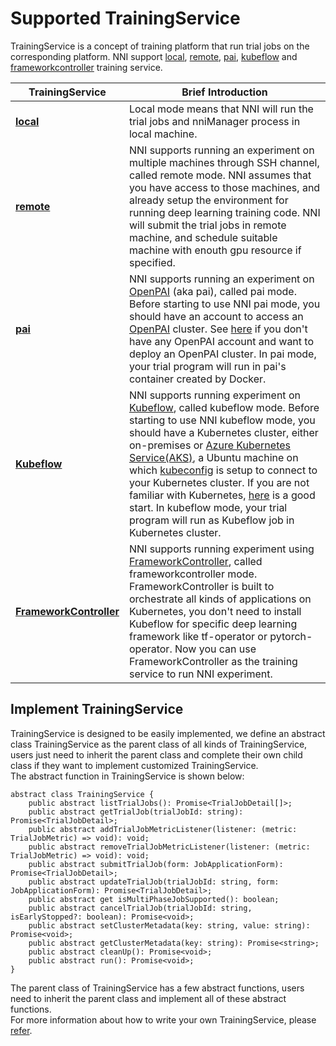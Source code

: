 # Supported TrainingService

TrainingService is a concept of training platform that run trial jobs on the corresponding platform. NNI support [local](https://github.com/microsoft/nni/blob/master/docs/en_US/TrainingService/LocalMode.md), [remote](https://github.com/microsoft/nni/blob/master/docs/en_US/TrainingService/RemoteMachineMode.md), [pai](https://github.com/microsoft/nni/blob/master/docs/en_US/TrainingService/PaiMode.md), [kubeflow](https://github.com/microsoft/nni/blob/master/docs/en_US/TrainingService/KubeflowMode.md) and [frameworkcontroller](https://github.com/microsoft/nni/blob/master/docs/en_US/TrainingService/FrameworkControllerMode.md) training service. 


|TrainingService|Brief Introduction|
|---|---|
|[__local__](#local)|Local mode means that NNI will run the trial jobs and nniManager process in local machine.|
|[__remote__](#remote)|NNI supports running an experiment on multiple machines through SSH channel, called remote mode. NNI assumes that you have access to those machines, and already setup the environment for running deep learning training code. NNI will submit the trial jobs in remote machine, and schedule suitable machine with enouth gpu resource if specified.|
|[__pai__](#pai)|NNI supports running an experiment on [OpenPAI](https://github.com/Microsoft/pai) (aka pai), called pai mode. Before starting to use NNI pai mode, you should have an account to access an [OpenPAI](https://github.com/Microsoft/pai) cluster. See [here](https://github.com/Microsoft/pai#how-to-deploy) if you don't have any OpenPAI account and want to deploy an OpenPAI cluster. In pai mode, your trial program will run in pai's container created by Docker.|
|[__Kubeflow__](#Kubeflow)|NNI supports running experiment on [Kubeflow](https://github.com/kubeflow/kubeflow), called kubeflow mode. Before starting to use NNI kubeflow mode, you should have a Kubernetes cluster, either on-premises or [Azure Kubernetes Service(AKS)](https://azure.microsoft.com/en-us/services/kubernetes-service/), a Ubuntu machine on which [kubeconfig](https://kubernetes.io/docs/concepts/configuration/organize-cluster-access-kubeconfig/) is setup to connect to your Kubernetes cluster. If you are not familiar with Kubernetes, [here](https://kubernetes.io/docs/tutorials/kubernetes-basics/) is a good start. In kubeflow mode, your trial program will run as Kubeflow job in Kubernetes cluster.|
|[__FrameworkController__](#FrameworkController)|NNI supports running experiment using [FrameworkController](https://github.com/Microsoft/frameworkcontroller), called frameworkcontroller mode. FrameworkController is built to orchestrate all kinds of applications on Kubernetes, you don't need to install Kubeflow for specific deep learning framework like tf-operator or pytorch-operator. Now you can use FrameworkController as the training service to run NNI experiment.|

## Implement TrainingService

TrainingService is designed to be easily implemented, we define an abstract class TrainingService as the parent class of all kinds of TrainingService, users just need to inherit the parent class and complete their own child class if they want to implement customized TrainingService.  
The abstract function in TrainingService is shown below:
```
abstract class TrainingService {
    public abstract listTrialJobs(): Promise<TrialJobDetail[]>;
    public abstract getTrialJob(trialJobId: string): Promise<TrialJobDetail>;
    public abstract addTrialJobMetricListener(listener: (metric: TrialJobMetric) => void): void;
    public abstract removeTrialJobMetricListener(listener: (metric: TrialJobMetric) => void): void;
    public abstract submitTrialJob(form: JobApplicationForm): Promise<TrialJobDetail>;
    public abstract updateTrialJob(trialJobId: string, form: JobApplicationForm): Promise<TrialJobDetail>;
    public abstract get isMultiPhaseJobSupported(): boolean;
    public abstract cancelTrialJob(trialJobId: string, isEarlyStopped?: boolean): Promise<void>;
    public abstract setClusterMetadata(key: string, value: string): Promise<void>;
    public abstract getClusterMetadata(key: string): Promise<string>;
    public abstract cleanUp(): Promise<void>;
    public abstract run(): Promise<void>;
}
```
The parent class of TrainingService has a few abstract functions, users need to inherit the parent class and implement all of these abstract functions.  
For more information about how to write your own TrainingService, please [refer](https://github.com/SparkSnail/nni/blob/dev-trainingServiceDoc/docs/en_US/TrainingService/HowToImplementTrainingService.md).
